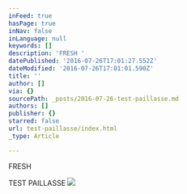 ```yaml
---
inFeed: true
hasPage: true
inNav: false
inLanguage: null
keywords: []
description: 'FRESH '
datePublished: '2016-07-26T17:01:27.552Z'
dateModified: '2016-07-26T17:01:01.590Z'
title: ''
author: []
via: {}
sourcePath: _posts/2016-07-26-test-paillasse.md
authors: []
publisher: {}
starred: false
url: test-paillasse/index.html
_type: Article

---
```

FRESH 

TEST PAILLASSE
![](https://the-grid-user-content.s3-us-west-2.amazonaws.com/d46a5fb0-f123-4b03-8f4c-7ae7d18d39f1.jpg)